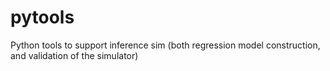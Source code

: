# pytools
Python tools to support inference sim (both regression model construction, and validation of the simulator)
